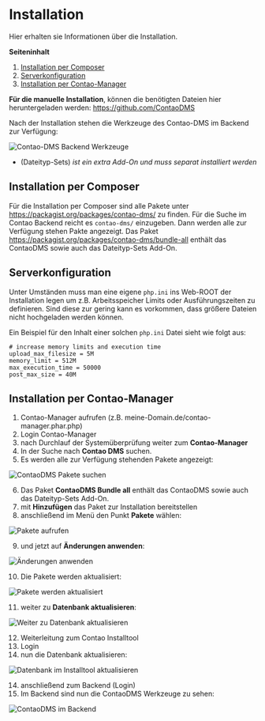 # Installation

Hier erhalten sie Informationen über die Installation.

**Seiteninhalt**
<!-- toc -->

1. [Installation per Composer](#installation-per-composer)
2. [Serverkonfiguration](#serverkonfiguration)
3. [Installation per Contao-Manager](#installation-per-contao-manager)

**Für die manuelle Installation**, können die benötigten Dateien hier heruntergeladen werden: https://github.com/ContaoDMS

Nach der Installation stehen die Werkzeuge des Contao-DMS im Backend zur Verfügung: 
 
![Contao-DMS Backend Werkzeuge](4-dms-backend-tools.png)

* (Dateityp-Sets) *ist ein extra Add-On und muss separat installiert werden*


## Installation per Composer

Für die Installation per Composer sind alle Pakete unter https://packagist.org/packages/contao-dms/ zu finden. Für die Suche im Contao Backend reicht es `contao-dms/` einzugeben. Dann werden alle zur Verfügung stehen Pakte angezeigt.
Das Paket https://packagist.org/packages/contao-dms/bundle-all enthält das ContaoDMS sowie auch das Dateityp-Sets Add-On.


## Serverkonfiguration

Unter Umständen muss man eine eigene `php.ini` ins Web-ROOT der Installation legen um z.B. Arbeitsspeicher Limits oder Ausführungszeiten zu definieren. Sind diese zur gering kann es vorkommen, dass größere Dateien nicht hochgeladen werden können.

Ein Beispiel für den Inhalt einer solchen `php.ini` Datei sieht wie folgt aus:

    # increase memory limits and execution time
    upload_max_filesize = 5M
    memory_limit = 512M
    max_execution_time = 50000
    post_max_size = 40M

## Installation per Contao-Manager

1. Contao-Manager aufrufen (z.B. meine-Domain.de/contao-manager.phar.php)
2. Login Contao-Manager 
3. nach Durchlauf der Systemüberprüfung weiter zum **Contao-Manager**
4. In der Suche nach **Contao DMS** suchen.
5. Es werden alle zur Verfügung stehenden Pakete angezeigt:

![ContaoDMS Pakete suchen](5-paket-hinzufuegen.png)

6. Das Paket **ContaoDMS Bundle all** enthält das ContaoDMS sowie auch das Dateityp-Sets Add-On.
7. mit **Hinzufügen** das Paket zur Installation bereitstellen
8. anschließend im Menü den Punkt **Pakete** wählen:

![Pakete aufrufen](6-pakete-aufrufen.png)

9. und jetzt auf **Änderungen anwenden**:

![Änderungen anwenden](7-aenderungen-anwenden.png)

10. Die Pakete werden aktualisiert:

![Pakete werden aktualisiert](8-pakete-werden-aktualisiert.png)

11. weiter zu **Datenbank aktualisieren**:

![Weiter zu Datenbank aktualisieren](9-zu-db-aktualisieren.png)

12. Weiterleitung zum Contao Installtool
12. Login
13. nun die Datenbank aktualisieren:

![Datenbank im Installtool aktualisieren](11-db-aktualisieren.png)

14. anschließend zum Backend (Login)
15. Im Backend sind nun die ContaoDMS Werkzeuge zu sehen:

![ContaoDMS im Backend](12-dms-rubriken-im-backend.png)
